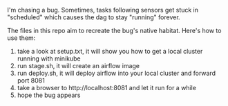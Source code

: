 I'm chasing a bug.  Sometimes, tasks following sensors get stuck in "scheduled" which causes the dag to stay "running" forever.

The files in this repo aim to recreate the bug's native habitat.  Here's how to use them:

1. take a look at setup.txt, it will show you how to get a local cluster running with minikube
2. run stage.sh, it will create an airflow image
3. run deploy.sh, it will deploy airflow into your local cluster and forward port 8081
4. take a browser to http://localhost:8081 and let it run for a while
5. hope the bug appears
